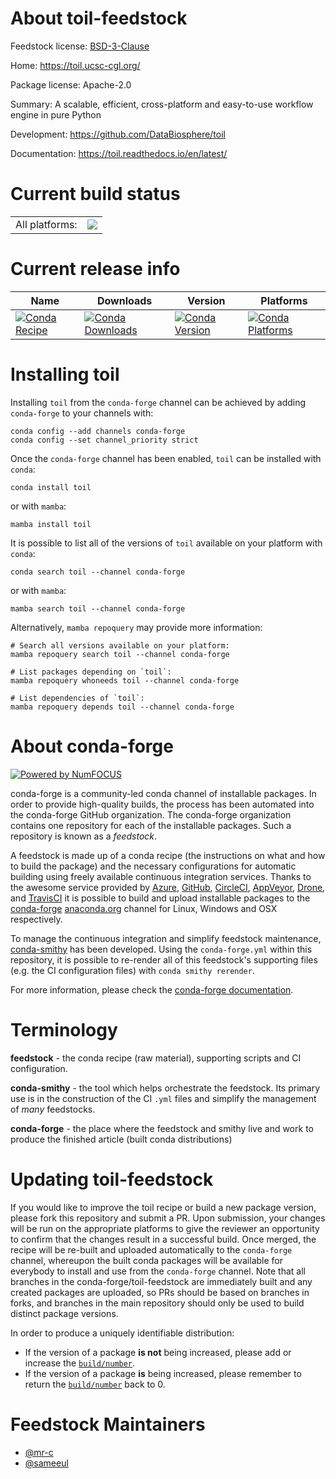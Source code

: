 About toil-feedstock
====================

Feedstock license: [BSD-3-Clause](https://github.com/conda-forge/toil-feedstock/blob/main/LICENSE.txt)

Home: https://toil.ucsc-cgl.org/

Package license: Apache-2.0

Summary: A scalable, efficient, cross-platform and easy-to-use workflow engine in pure Python

Development: https://github.com/DataBiosphere/toil

Documentation: https://toil.readthedocs.io/en/latest/

Current build status
====================


<table><tr><td>All platforms:</td>
    <td>
      <a href="https://dev.azure.com/conda-forge/feedstock-builds/_build/latest?definitionId=24609&branchName=main">
        <img src="https://dev.azure.com/conda-forge/feedstock-builds/_apis/build/status/toil-feedstock?branchName=main">
      </a>
    </td>
  </tr>
</table>

Current release info
====================

| Name | Downloads | Version | Platforms |
| --- | --- | --- | --- |
| [![Conda Recipe](https://img.shields.io/badge/recipe-toil-green.svg)](https://anaconda.org/conda-forge/toil) | [![Conda Downloads](https://img.shields.io/conda/dn/conda-forge/toil.svg)](https://anaconda.org/conda-forge/toil) | [![Conda Version](https://img.shields.io/conda/vn/conda-forge/toil.svg)](https://anaconda.org/conda-forge/toil) | [![Conda Platforms](https://img.shields.io/conda/pn/conda-forge/toil.svg)](https://anaconda.org/conda-forge/toil) |

Installing toil
===============

Installing `toil` from the `conda-forge` channel can be achieved by adding `conda-forge` to your channels with:

```
conda config --add channels conda-forge
conda config --set channel_priority strict
```

Once the `conda-forge` channel has been enabled, `toil` can be installed with `conda`:

```
conda install toil
```

or with `mamba`:

```
mamba install toil
```

It is possible to list all of the versions of `toil` available on your platform with `conda`:

```
conda search toil --channel conda-forge
```

or with `mamba`:

```
mamba search toil --channel conda-forge
```

Alternatively, `mamba repoquery` may provide more information:

```
# Search all versions available on your platform:
mamba repoquery search toil --channel conda-forge

# List packages depending on `toil`:
mamba repoquery whoneeds toil --channel conda-forge

# List dependencies of `toil`:
mamba repoquery depends toil --channel conda-forge
```


About conda-forge
=================

[![Powered by
NumFOCUS](https://img.shields.io/badge/powered%20by-NumFOCUS-orange.svg?style=flat&colorA=E1523D&colorB=007D8A)](https://numfocus.org)

conda-forge is a community-led conda channel of installable packages.
In order to provide high-quality builds, the process has been automated into the
conda-forge GitHub organization. The conda-forge organization contains one repository
for each of the installable packages. Such a repository is known as a *feedstock*.

A feedstock is made up of a conda recipe (the instructions on what and how to build
the package) and the necessary configurations for automatic building using freely
available continuous integration services. Thanks to the awesome service provided by
[Azure](https://azure.microsoft.com/en-us/services/devops/), [GitHub](https://github.com/),
[CircleCI](https://circleci.com/), [AppVeyor](https://www.appveyor.com/),
[Drone](https://cloud.drone.io/welcome), and [TravisCI](https://travis-ci.com/)
it is possible to build and upload installable packages to the
[conda-forge](https://anaconda.org/conda-forge) [anaconda.org](https://anaconda.org/)
channel for Linux, Windows and OSX respectively.

To manage the continuous integration and simplify feedstock maintenance,
[conda-smithy](https://github.com/conda-forge/conda-smithy) has been developed.
Using the ``conda-forge.yml`` within this repository, it is possible to re-render all of
this feedstock's supporting files (e.g. the CI configuration files) with ``conda smithy rerender``.

For more information, please check the [conda-forge documentation](https://conda-forge.org/docs/).

Terminology
===========

**feedstock** - the conda recipe (raw material), supporting scripts and CI configuration.

**conda-smithy** - the tool which helps orchestrate the feedstock.
                   Its primary use is in the construction of the CI ``.yml`` files
                   and simplify the management of *many* feedstocks.

**conda-forge** - the place where the feedstock and smithy live and work to
                  produce the finished article (built conda distributions)


Updating toil-feedstock
=======================

If you would like to improve the toil recipe or build a new
package version, please fork this repository and submit a PR. Upon submission,
your changes will be run on the appropriate platforms to give the reviewer an
opportunity to confirm that the changes result in a successful build. Once
merged, the recipe will be re-built and uploaded automatically to the
`conda-forge` channel, whereupon the built conda packages will be available for
everybody to install and use from the `conda-forge` channel.
Note that all branches in the conda-forge/toil-feedstock are
immediately built and any created packages are uploaded, so PRs should be based
on branches in forks, and branches in the main repository should only be used to
build distinct package versions.

In order to produce a uniquely identifiable distribution:
 * If the version of a package **is not** being increased, please add or increase
   the [``build/number``](https://docs.conda.io/projects/conda-build/en/latest/resources/define-metadata.html#build-number-and-string).
 * If the version of a package **is** being increased, please remember to return
   the [``build/number``](https://docs.conda.io/projects/conda-build/en/latest/resources/define-metadata.html#build-number-and-string)
   back to 0.

Feedstock Maintainers
=====================

* [@mr-c](https://github.com/mr-c/)
* [@sameeul](https://github.com/sameeul/)

